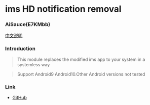 # ims HD notification removal
### AiSauce(E7KMbb)

[中文说明](https://github.com/E7KMbb/ims/blob/master/README_zh.md)

### Introduction
> This module replaces the modified ims app to your system in a systemless way

> Support Android9 Android10.Other Android versions not tested

### Link
* [GitHub](https://github.com/E7KMbb/ims)
